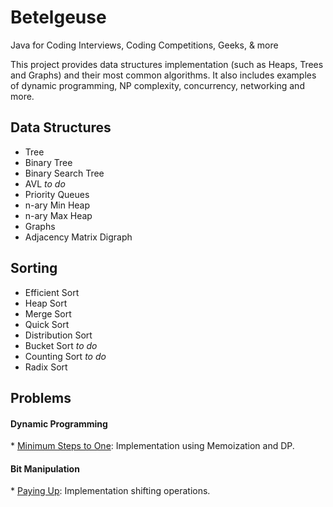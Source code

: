 Betelgeuse
=================

Java for Coding Interviews, Coding Competitions, Geeks, &amp; more

This project provides data structures implementation (such as Heaps, Trees and Graphs) and their most common algorithms. It also includes examples of dynamic programming, NP complexity, concurrency, networking and more.


<h2>Data Structures</h2>

* Tree
 * Binary Tree
 * Binary Search Tree
 * AVL _to do_
* Priority Queues
 * n-ary Min Heap
 * n-ary Max Heap
* Graphs
 * Adjacency Matrix Digraph

<h2>Sorting</h2>

* Efficient Sort
 * Heap Sort 
 * Merge Sort
 * Quick Sort
* Distribution Sort
 * Bucket Sort _to do_
 * Counting Sort _to do_
 * Radix Sort

<h2>Problems</h2>
<h4>Dynamic Programming</h4>
* <a href="https://github.com/augusto1982/Betelgeuse/wiki/DP---Minimum-Steps-to-One">Minimum Steps to One</a>: Implementation using Memoization and DP.

<h4>Bit Manipulation</h4>
* <a href="https://github.com/augusto1982/Betelgeuse/wiki/Paying-Up">Paying Up</a>: Implementation shifting operations.

